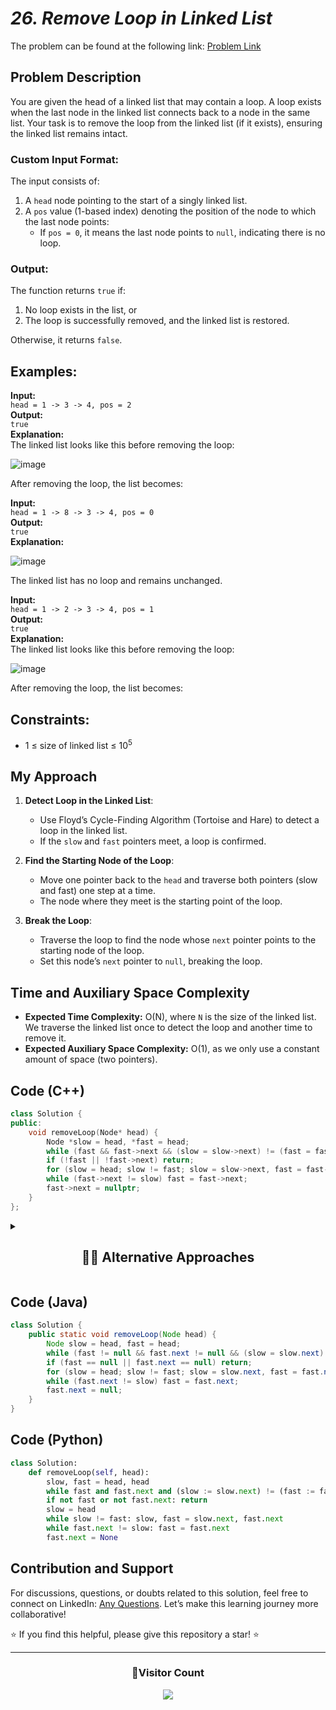 # _26. Remove Loop in Linked List_

The problem can be found at the following link: [Problem Link](https://www.geeksforgeeks.org/problems/remove-loop-in-linked-list/1)

## Problem Description

You are given the head of a linked list that may contain a loop. A loop exists when the last node in the linked list connects back to a node in the same list. Your task is to remove the loop from the linked list (if it exists), ensuring the linked list remains intact.

### Custom Input Format:

The input consists of:

1. A `head` node pointing to the start of a singly linked list.
2. A `pos` value (1-based index) denoting the position of the node to which the last node points:
   - If `pos = 0`, it means the last node points to `null`, indicating there is no loop.

### Output:

The function returns `true` if:

1. No loop exists in the list, or
2. The loop is successfully removed, and the linked list is restored.

Otherwise, it returns `false`.

## Examples:

**Input:**  
`head = 1 -> 3 -> 4, pos = 2`  
**Output:**  
`true`  
**Explanation:**  
The linked list looks like this before removing the loop:

![image](https://github.com/user-attachments/assets/47c0bb4b-72ec-4cc2-911e-32061fdc05d1)

After removing the loop, the list becomes:

**Input:**  
`head = 1 -> 8 -> 3 -> 4, pos = 0`  
**Output:**  
`true`  
**Explanation:**

![image](https://github.com/user-attachments/assets/8fab7fdb-e10e-4415-8edf-871794eb5eb8)

The linked list has no loop and remains unchanged.

**Input:**  
`head = 1 -> 2 -> 3 -> 4, pos = 1`  
**Output:**  
`true`  
**Explanation:**  
The linked list looks like this before removing the loop:

![image](https://github.com/user-attachments/assets/98d857f2-fad0-4f50-af27-16c4e651d583)

After removing the loop, the list becomes:

## Constraints:

- 1 ≤ size of linked list ≤ $10^5$

## My Approach

1. **Detect Loop in the Linked List**:

   - Use Floyd’s Cycle-Finding Algorithm (Tortoise and Hare) to detect a loop in the linked list.
   - If the `slow` and `fast` pointers meet, a loop is confirmed.

2. **Find the Starting Node of the Loop**:

   - Move one pointer back to the `head` and traverse both pointers (slow and fast) one step at a time.
   - The node where they meet is the starting point of the loop.

3. **Break the Loop**:
   - Traverse the loop to find the node whose `next` pointer points to the starting node of the loop.
   - Set this node’s `next` pointer to `null`, breaking the loop.

## Time and Auxiliary Space Complexity

- **Expected Time Complexity:** O(N), where `N` is the size of the linked list. We traverse the linked list once to detect the loop and another time to remove it.
- **Expected Auxiliary Space Complexity:** O(1), as we only use a constant amount of space (two pointers).

## Code (C++)

```cpp
class Solution {
public:
    void removeLoop(Node* head) {
        Node *slow = head, *fast = head;
        while (fast && fast->next && (slow = slow->next) != (fast = fast->next->next));
        if (!fast || !fast->next) return;
        for (slow = head; slow != fast; slow = slow->next, fast = fast->next);
        while (fast->next != slow) fast = fast->next;
        fast->next = nullptr;
    }
};
```

<details>
  <summary><h2 align='center'>👨‍💻 Alternative Approaches</h2></summary>

## Using Hashing

### Approach:

1. Use a hash table (or a set in Python) to keep track of visited nodes.
2. Traverse the linked list:
   - If a node is revisited (i.e., it's already in the hash table), then a loop exists.
   - Break the loop by setting the `next` pointer of the previous node to `null`.
3. If the end of the list is reached without revisiting any node, there is no loop.

**Drawback:** This method uses additional space and is less efficient.

### Complexity:

- **Expected Time Complexity:** O(n), as we traverse each node once and perform constant-time operations to check for presence in the hash table.
- **Expected Auxiliary Space Complexity:** O(n), as we use a hash table to store visited nodes.

## Code (C++)

```cpp
class Solution {
public:
    void removeLoop(Node* head) {
        std::unordered_set<Node*> visited;
        Node* prev = nullptr;
        while (head) {
            // If the node is already visited, break the loop
            if (visited.find(head) != visited.end()) {
                prev->next = nullptr;
                break;
            }
            visited.insert(head);  // Mark the current node as visited
            prev = head;
            head = head->next;
        }
    }
};
```

## Code (Java)

```java
import java.util.HashSet;

class Solution {
    public static void removeLoop(Node head) {
        HashSet<Node> visited = new HashSet<>();
        Node prev = null;

        while (head != null) {
            // If the node is already visited, break the loop
            if (visited.contains(head)) {
                prev.next = null;
                break;
            }
            visited.add(head);  // Mark the current node as visited
            prev = head;
            head = head.next;
        }
    }
}
```

## Code (Python)

```python
class Solution:
    def removeLoop(self, head):
        visited = set()
        prev = None

        while head:
            # If the node is already visited, break the loop
            if head in visited:
                prev.next = None
                break
            visited.add(head)  # Mark the current node as visited
            prev = head
            head = head.next
```

This **hashing-based approach** is simple to implement but less space-efficient compared to the Floyd’s cycle detection method.

</details>

## Code (Java)

```java
class Solution {
    public static void removeLoop(Node head) {
        Node slow = head, fast = head;
        while (fast != null && fast.next != null && (slow = slow.next) != (fast = fast.next.next));
        if (fast == null || fast.next == null) return;
        for (slow = head; slow != fast; slow = slow.next, fast = fast.next);
        while (fast.next != slow) fast = fast.next;
        fast.next = null;
    }
}
```

## Code (Python)

```python
class Solution:
    def removeLoop(self, head):
        slow, fast = head, head
        while fast and fast.next and (slow := slow.next) != (fast := fast.next.next): pass
        if not fast or not fast.next: return
        slow = head
        while slow != fast: slow, fast = slow.next, fast.next
        while fast.next != slow: fast = fast.next
        fast.next = None
```

## Contribution and Support

For discussions, questions, or doubts related to this solution, feel free to connect on LinkedIn: [Any Questions](https://www.linkedin.com/in/patel-hetkumar-sandipbhai-8b110525a/). Let’s make this learning journey more collaborative!

⭐ If you find this helpful, please give this repository a star! ⭐

---

<div align="center">
  <h3><b>📍Visitor Count</b></h3>
</div>

<p align="center">
  <img src="https://visitor-badge.laobi.icu/badge?page_id=Hunterdii.GeeksforGeeks-POTD" />
</p>
